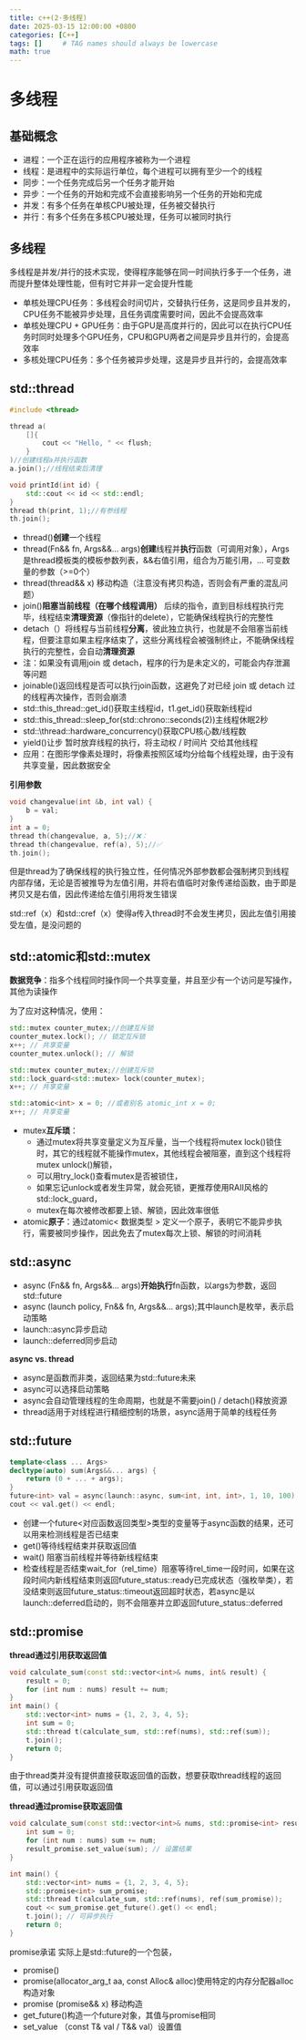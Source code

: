 ```yaml
---
title: c++(2·多线程)
date: 2025-03-15 12:00:00 +0800
categories: [C++]
tags: []     # TAG names should always be lowercase
math: true
---
```

# 多线程

## 基础概念

* 进程：一个正在运行的应用程序被称为一个进程
* 线程：是进程中的实际运行单位，每个进程可以拥有至少一个的线程
* 同步：一个任务完成后另一个任务才能开始
* 异步：一个任务的开始和完成不会直接影响另一个任务的开始和完成
* 并发：有多个任务在单核CPU被处理，任务被交替执行
* 并行：有多个任务在多核CPU被处理，任务可以被同时执行

## 多线程

多线程是并发/并行的技术实现，使得程序能够在同一时间执行多于一个任务，进而提升整体处理性能，但有时它并非一定会提升性能

* 单核处理CPU任务：多线程会时间切片，交替执行任务，这是同步且并发的，CPU任务不能被异步处理，且任务调度需要时间，因此不会提高效率
* 单核处理CPU + GPU任务：由于GPU是高度并行的，因此可以在执行CPU任务时同时处理多个GPU任务，CPU和GPU两者之间是异步且并行的，会提高效率
* 多核处理CPU任务：多个任务被异步处理，这是异步且并行的，会提高效率

## std::thread

```c++
#include <thread>

thread a(
    []{
        cout << "Hello, " << flush;
    }
)//创建线程a并执行函数
a.join();//线程结束后清理

void printId(int id) {
    std::cout << id << std::endl;
}
thread th(print, 1);//有参线程
th.join();
```

* thread()**创建**一个线程
* thread(Fn&& fn, Args&&… args)**创建**线程并**执行**函数（可调用对象），Args是thread模板类的模板参数列表，&&右值引用，组合为万能引用，... 可变数量的参数（>=0个）
* thread(thread&& x) 移动构造（注意没有拷贝构造，否则会有严重的混乱问题）
* join()**阻塞当前线程（在哪个线程调用）** 后续的指令，直到目标线程执行完毕，线程结束**清理资源**（像指针的delete），它能确保线程执行的完整性
* detach（）将线程与当前线程**分离**，彼此独立执行，也就是不会阻塞当前线程，但要注意如果主程序结束了，这些分离线程会被强制终止，不能确保线程执行的完整性，会自动**清理资源**
* 注：如果没有调用join 或 detach，程序的行为是未定义的，可能会内存泄漏等问题
* joinable()返回线程是否可以执行join函数，这避免了对已经 join 或 detach 过的线程再次操作，否则会崩溃
* std::this_thread::get_id()获取主线程id，t1.get_id()获取新线程id
* std::this_thread::sleep_for(std::chrono::seconds(2))主线程休眠2秒
* std::\thread::hardware_concurrency()获取CPU核心数/线程数
* yield()让步 暂时放弃线程的执行，将主动权 / 时间片 交给其他线程
* 应用：在图形学像素处理时，将像素按照区域均分给每个线程处理，由于没有共享变量，因此数据安全

**引用参数**

```c++
void changevalue(int &b, int val) {
	b = val;
}
int a = 0;
thread th(changevalue, a, 5);//❌：
thread th(changevalue, ref(a), 5);//✅
th.join();
```

但是thread为了确保线程的执行独立性，任何情况外部参数都会强制拷贝到线程内部存储，无论是否被推导为左值引用，并将右值临时对象传递给函数，由于即是拷贝又是右值，因此传递给左值引用将发生错误

std::ref（x）和std::cref（x）使得a传入thread时不会发生拷贝，因此左值引用接受左值，是没问题的

## std::atomic和std::mutex

**数据竞争**：指多个线程同时操作同一个共享变量，并且至少有一个访问是写操作，其他为读操作

为了应对这种情况，使用：

```c++
std::mutex counter_mutex;//创建互斥锁
counter_mutex.lock(); // 锁定互斥锁
x++; // 共享变量
counter_mutex.unlock(); // 解锁

std::mutex counter_mutex;//创建互斥锁
std::lock_guard<std::mutex> lock(counter_mutex);
x++; // 共享变量

std::atomic<int> x = 0; //或者别名 atomic_int x = 0;
x++; // 共享变量
```

* mutex**互斥琐**：
  * 通过mutex将共享变量定义为互斥量，当一个线程将mutex lock()锁住时，其它的线程就不能操作mutex，其他线程会被阻塞，直到这个线程将mutex unlock()解锁，
  * 可以用try_lock()查看mutex是否被锁住，
  * 如果忘记unlock或者发生异常，就会死锁，更推荐使用RAII风格的std::lock_guard，
  * mutex在每次被修改都要上锁、解锁，因此效率很低
* atomic**原子**：通过atomic< 数据类型 > 定义一个原子，表明它不能异步执行，需要被同步操作，因此免去了mutex每次上锁、解锁的时间消耗

## std::async

* async (Fn&& fn, Args&&… args)**开始执行**fn函数，以args为参数，返回std::future
* async (launch policy, Fn&& fn, Args&&… args);其中launch是枚举，表示启动策略
* launch::async异步启动
* launch::deferred同步启动

**async vs. thread**

* async是函数而非类，返回结果为std::future未来
* async可以选择启动策略
* async会自动管理线程的生命周期，也就是不需要join() / detach()释放资源
* thread适用于对线程进行精细控制的场景，async适用于简单的线程任务

## std::future

```c++
template<class ... Args> 
decltype(auto) sum(Args&&... args) {
	return (0 + ... + args);
}
future<int> val = async(launch::async, sum<int, int, int>, 1, 10, 100);
cout << val.get() << endl;
```

* 创建一个future<对应函数返回类型>类型的变量等于async函数的结果，还可以用来检测线程是否已结束
* get()等待线程结束并获取返回值
* wait() 阻塞当前线程并等待新线程结束
* 检查线程是否结束wait_for（rel_time）阻塞等待rel_time一段时间，如果在这段时间内新线程结束则返回future_status::ready已完成状态（强枚举类），若没结束则返回future_status::timeout返回超时状态，若async是以launch::deferred启动的，则不会阻塞并立即返回future_status::deferred

## std::promise

**thread通过引用获取返回值**

```c++
void calculate_sum(const std::vector<int>& nums, int& result) {
    result = 0;
    for (int num : nums) result += num;
}
int main() {
    std::vector<int> nums = {1, 2, 3, 4, 5};
    int sum = 0;
    std::thread t(calculate_sum, std::ref(nums), std::ref(sum));
    t.join();
    return 0;
}
```

由于thread类并没有提供直接获取返回值的函数，想要获取thread线程的返回值，可以通过引用获取返回值

**thread通过promise获取返回值**

```c++
void calculate_sum(const std::vector<int>& nums, std::promise<int> result_promise) {
    int sum = 0;
    for (int num : nums) sum += num;
    result_promise.set_value(sum); // 设置结果
}

int main() {
    std::vector<int> nums = {1, 2, 3, 4, 5};
    std::promise<int> sum_promise;
    std::thread t(calculate_sum, std::ref(nums), ref(sum_promise));
	cout << sum_promise.get_future().get() << endl;
    t.join(); // 可异步执行
    return 0;
}
```

promise承诺 实际上是std::future的一个包装，

* promise()
* promise(allocator_arg_t aa, const Alloc& alloc)使用特定的内存分配器alloc构造对象
* promise (promise&& x) 移动构造
* get_future()构造一个future对象，其值与promise相同
* set_value （const T& val / T&& val）设置值